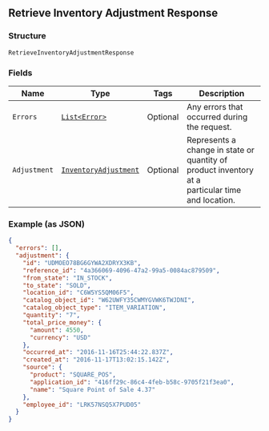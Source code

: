 ## Retrieve Inventory Adjustment Response

### Structure

`RetrieveInventoryAdjustmentResponse`

### Fields

| Name | Type | Tags | Description |
|  --- | --- | --- | --- |
| `Errors` | [`List<Error>`](/doc/models/error.md) | Optional | Any errors that occurred during the request. |
| `Adjustment` | [`InventoryAdjustment`](/doc/models/inventory-adjustment.md) | Optional | Represents a change in state or quantity of product inventory at a<br>particular time and location. |

### Example (as JSON)

```json
{
  "errors": [],
  "adjustment": {
    "id": "UDMOEO78BG6GYWA2XDRYX3KB",
    "reference_id": "4a366069-4096-47a2-99a5-0084ac879509",
    "from_state": "IN_STOCK",
    "to_state": "SOLD",
    "location_id": "C6W5YS5QM06F5",
    "catalog_object_id": "W62UWFY35CWMYGVWK6TWJDNI",
    "catalog_object_type": "ITEM_VARIATION",
    "quantity": "7",
    "total_price_money": {
      "amount": 4550,
      "currency": "USD"
    },
    "occurred_at": "2016-11-16T25:44:22.837Z",
    "created_at": "2016-11-17T13:02:15.142Z",
    "source": {
      "product": "SQUARE_POS",
      "application_id": "416ff29c-86c4-4feb-b58c-9705f21f3ea0",
      "name": "Square Point of Sale 4.37"
    },
    "employee_id": "LRK57NSQ5X7PUD05"
  }
}
```

